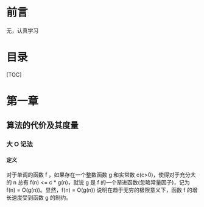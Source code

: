 # 前言
无，认真学习

# 目录
[TOC]

# 第一章
## 算法的代价及其度量
### 大 O 记法
#### 定义

对于单调的函数 f ，如果存在一个整数函数 g 和实常数 c(c>0)，使得对于充分大的 n 总有 f(n) <= c * g(n)，就说 g 是 f 的一个渐进函数(忽略常量因子)，记为 f(n) = O(g(n))。显然，f(n) = O(g(n)) 说明在趋于无穷的极限意义下，函数 f 的增长速度受到函数 g 的制约。